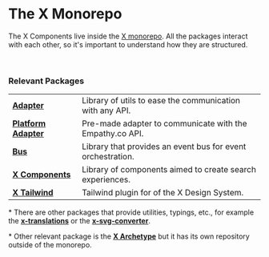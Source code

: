 # The X Monorepo

The X Components live inside the [X monorepo](https://github.com/empathyco/x). All the packages interact with each other, so it's important to understand how they are structured.

<br>

### **Relevant Packages**

|                  |                                                                                          |
|------------------|------------------------------------------------------------------------------------------|
| <b>[Adapter](https://github.com/empathyco/x/tree/main/packages/x-adapter)</b>          | Library of utils to ease the communication with any API.                                  |
| <b>[Platform Adapter](https://github.com/empathyco/x/tree/main/packages/x-adapter-platform)</b> | Pre-made adapter to communicate with the Empathy.co API.                                      |
| <b>[Bus](https://github.com/empathyco/x/tree/main/packages/x-bus)</b>              | Library that provides an event bus for event orchestration.                               |
| <b>[X Components](https://github.com/empathyco/x/tree/main/packages/x-components)</b>     | Library of components aimed to create search experiences.                                 |
| <b>[X Tailwind](https://github.com/empathyco/x/tree/main/packages/x-tailwindcss)</b>         | Tailwind plugin for of the X Design System. 

<p class="description !mt-10 !mb-0">* There are other packages that provide utilities, typings, etc., for example the <a href="https://github.com/empathyco/x/tree/main/packages/x-translations"><b>x-translations</b></a> or the <a href="https://github.com/empathyco/x/tree/main/packages/x-svg-converter"><b>x-svg-converter</b></a>.</p>
<p class="description !m-0">* Other relevant package is the <a href="https://github.com/empathyco/x-archetype/blob/main/README.md"><b>X Archetype</b></a> but it has its own repository outside of the monorepo.</p>
